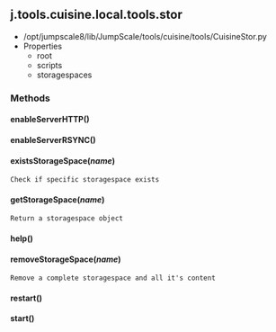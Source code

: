 <!-- toc -->
## j.tools.cuisine.local.tools.stor

- /opt/jumpscale8/lib/JumpScale/tools/cuisine/tools/CuisineStor.py
- Properties
    - root
    - scripts
    - storagespaces

### Methods

#### enableServerHTTP() 

#### enableServerRSYNC() 

#### existsStorageSpace(*name*) 

```
Check if specific storagespace exists

```

#### getStorageSpace(*name*) 

```
Return a storagespace object

```

#### help() 

#### removeStorageSpace(*name*) 

```
Remove a complete storagespace and all it's content

```

#### restart() 

#### start() 


